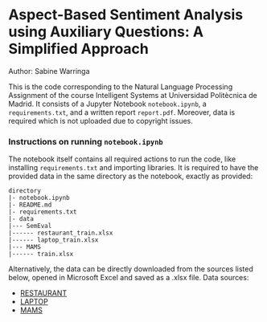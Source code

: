 # Aspect-Based Sentiment Analysis using Auxiliary Questions: A Simplified Approach
Author: Sabine Warringa

This is the code corresponding to the Natural Language Processing Assignment of the course Intelligent Systems at Universidad Politècnica de Madrid. It consists of a Jupyter Notebook `notebook.ipynb`, a `requirements.txt`, and a written report `report.pdf`. Moreover, data is required which is not uploaded due to copyright issues.

### Instructions on running `notebook.ipynb`
The notebook itself contains all required actions to run the code, like installing `requirements.txt` and importing libraries. It is required to have the provided data in the same directory as the notebook, exactly as provided:

```
directory
|- notebook.ipynb
|- README.md
|- requirements.txt
|- data
|--- SemEval
|------ restaurant_train.xlsx
|------ laptop_train.xlsx
|--- MAMS
|------ train.xlsx

```

Alternatively, the data can be directly downloaded from the sources listed below, opened in Microsoft Excel and saved as a .xlsx file.
Data sources:
* [RESTAURANT](https://alt.qcri.org/semeval2014/task4/index.php?id=data-and-tools)
* [LAPTOP](https://alt.qcri.org/semeval2014/task4/index.php?id=data-and-tools)
* [MAMS](https://github.com/siat-nlp/MAMS-for-ABSA/blob/master/data/MAMS-ACSA/raw/train.xml)
